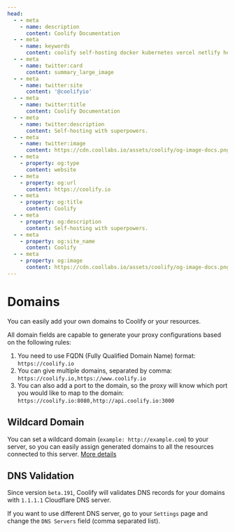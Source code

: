 ```yaml
---
head:
  - - meta
    - name: description
      content: Coolify Documentation
  - - meta
    - name: keywords
      content: coolify self-hosting docker kubernetes vercel netlify heroku render digitalocean aws gcp azure
  - - meta
    - name: twitter:card
      content: summary_large_image
  - - meta
    - name: twitter:site
      content: '@coolifyio'
  - - meta
    - name: twitter:title
      content: Coolify Documentation
  - - meta
    - name: twitter:description
      content: Self-hosting with superpowers.
  - - meta
    - name: twitter:image
      content: https://cdn.coollabs.io/assets/coolify/og-image-docs.png
  - - meta
    - property: og:type
      content: website
  - - meta
    - property: og:url
      content: https://coolify.io
  - - meta
    - property: og:title
      content: Coolify
  - - meta
    - property: og:description
      content: Self-hosting with superpowers.
  - - meta
    - property: og:site_name
      content: Coolify
  - - meta
    - property: og:image
      content: https://cdn.coollabs.io/assets/coolify/og-image-docs.png
---
```

# Domains

You can easily add your own domains to Coolify or your resources.

All domain fields are capable to generate your proxy configurations based on the following rules:

1. You need to use FQDN (Fully Qualified Domain Name) format: `https://coolify.io`
2. You can give multiple domains, separated by comma: `https://coolify.io,https://www.coolify.io`
3. You can also add a port to the domain, so the proxy will know which port you would like to map to the domain: `https://coolify.io:8080,http://api.coolify.io:3000`


## Wildcard Domain

You can set a wildcard domain (`example: http://example.com`) to your server, so you can easily assign generated domains to all the resources connected to this server. [More details](/servers.md#wildcard-domain)

## DNS Validation

Since version `beta.191`, Coolify will validates DNS records for your domains with `1.1.1.1` Cloudflare DNS server.

If you want to use different DNS server, go to your `Settings` page and change the `DNS Servers` field (comma separated list).